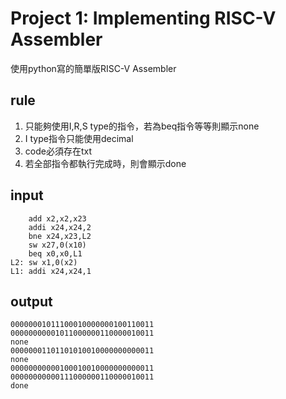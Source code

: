 # Project 1: Implementing RISC-V Assembler
使用python寫的簡單版RISC-V Assembler
## rule
1. 只能夠使用I,R,S type的指令，若為beq指令等等則顯示none
2. I type指令只能使用decimal
3. code必須存在txt 
4. 若全部指令都執行完成時，則會顯示done
## input
```
    add x2,x2,x23
    addi x24,x24,2
    bne x24,x23,L2
    sw x27,0(x10)
    beq x0,x0,L1
L2: sw x1,0(x2)
L1: addi x24,x24,1
```

## output
```
00000001011100010000000100110011
00000000001011000000110000010011
none
00000001101101010010000000000011
none
00000000000100010010000000000011
00000000000111000000110000010011
done
```
